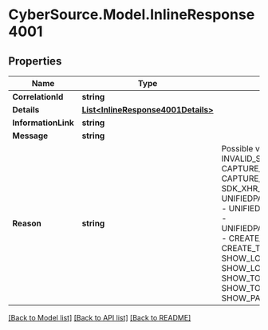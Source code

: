 # CyberSource.Model.InlineResponse4001
## Properties

Name | Type | Description | Notes
------------ | ------------- | ------------- | -------------
**CorrelationId** | **string** |  | [optional] 
**Details** | [**List&lt;InlineResponse4001Details&gt;**](InlineResponse4001Details.md) |  | [optional] 
**InformationLink** | **string** |  | [optional] 
**Message** | **string** |  | 
**Reason** | **string** | Possible values: - INVALID_APIKEY - INVALID_SHIPPING_INPUT_PARAMS - CAPTURE_CONTEXT_INVALID - CAPTURE_CONTEXT_EXPIRED - SDK_XHR_ERROR - UNIFIEDPAYMENTS_VALIDATION_PARAMS - UNIFIEDPAYMENTS_VALIDATION_FIELDS - UNIFIEDPAYMENT_PAYMENT_PARAMITERS - CREATE_TOKEN_TIMEOUT - CREATE_TOKEN_XHR_ERROR - SHOW_LOAD_CONTAINER_SELECTOR - SHOW_LOAD_INVALID_CONTAINER - SHOW_TOKEN_TIMEOUT - SHOW_TOKEN_XHR_ERROR - SHOW_PAYMENT_TIMEOUT | 

[[Back to Model list]](../README.md#documentation-for-models) [[Back to API list]](../README.md#documentation-for-api-endpoints) [[Back to README]](../README.md)

